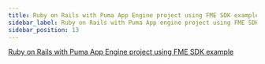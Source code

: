 ```yaml
---
title: Ruby on Rails with Puma App Engine project using FME SDK example
sidebar_label: Ruby on Rails with Puma App engine project using FME SDK example
sidebar_position: 13
---
```


[Ruby on Rails with Puma App Engine project using FME SDK example](https://github.com/Split-Community/Split-SDKs-Examples/tree/main/Ruby-on-rail-Puma-SDK)